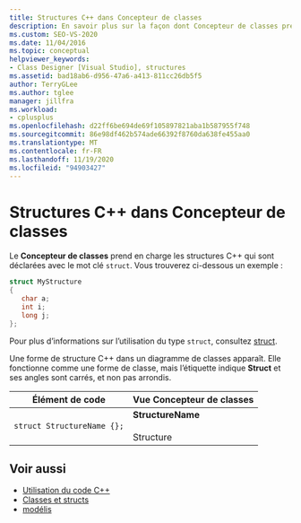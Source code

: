 ```yaml
---
title: Structures C++ dans Concepteur de classes
description: En savoir plus sur la façon dont Concepteur de classes prend en charge les structures C++ déclarées avec le struct de mot clé.
ms.custom: SEO-VS-2020
ms.date: 11/04/2016
ms.topic: conceptual
helpviewer_keywords:
- Class Designer [Visual Studio], structures
ms.assetid: bad18ab6-d956-47a6-a413-811cc26db5f5
author: TerryGLee
ms.author: tglee
manager: jillfra
ms.workload:
- cplusplus
ms.openlocfilehash: d22ff6be694de69f105897821aba1b587955f748
ms.sourcegitcommit: 86e98df462b574ade66392f8760da638fe455aa0
ms.translationtype: MT
ms.contentlocale: fr-FR
ms.lasthandoff: 11/19/2020
ms.locfileid: "94903427"
---
```

# <a name="c-structures-in-class-designer"></a>Structures C++ dans Concepteur de classes

Le **Concepteur de classes** prend en charge les structures C++ qui sont déclarées avec le mot clé `struct`. Vous trouverez ci-dessous un exemple :

```cpp
struct MyStructure
{
   char a;
   int i;
   long j;
};
```

Pour plus d’informations sur l’utilisation du type `struct`, consultez [struct](/cpp/cpp/struct-cpp).

Une forme de structure C++ dans un diagramme de classes apparaît. Elle fonctionne comme une forme de classe, mais l’étiquette indique **Struct** et ses angles sont carrés, et non pas arrondis.

|Élément de code|Vue Concepteur de classes|
|------------------| - |
|`struct StructureName {};`|**StructureName**<br /><br /> Structure|

## <a name="see-also"></a>Voir aussi

- [Utilisation du code C++](working-with-visual-cpp-code.md)
- [Classes et structs](/cpp/cpp/classes-and-structs-cpp)
- [modélis](/cpp/cpp/struct-cpp)
